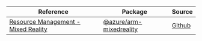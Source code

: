 | Reference | Package | Source |
|---|---|---|
|[Resource Management - Mixed Reality](arm-mixedreality-readme.md)|[@azure/arm-mixedreality](https://www.npmjs.com/package/@azure/arm-mixedreality)|[Github](https://github.com/Azure/azure-sdk-for-js/blob/main/sdk/mixedreality/arm-mixedreality)|
